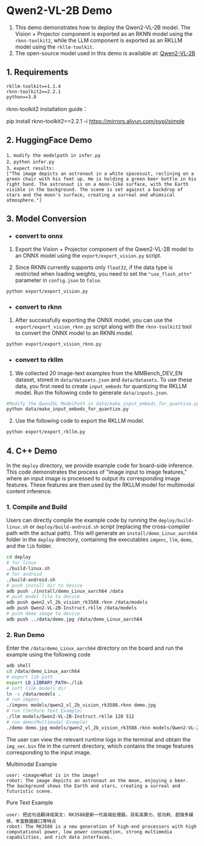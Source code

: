 # Qwen2-VL-2B Demo
1. This demo demonstrates how to deploy the Qwen2-VL-2B model. The Vision + Projector component is exported as an RKNN model using the `rknn-toolkit2`, while the LLM component is exported as an RKLLM model using the `rkllm-toolkit`.
2. The open-source model used in this demo is available at: [Qwen2-VL-2B](https://huggingface.co/Qwen/Qwen2-VL-2B-Instruct)

## 1. Requirements
```
rkllm-toolkit==1.1.4
rknn-toolkit2==2.2.1
python==3.8
```

rknn-toolkit2 installation guide：

pip install rknn-toolkit2==2.2.1 -i https://mirrors.aliyun.com/pypi/simple

## 2. HuggingFace Demo

```
1、modify the modelpath in infer.py
2、python infer.py
3、expect results:
["The image depicts an astronaut in a white spacesuit, reclining on a green chair with his feet up. He is holding a green beer bottle in his right hand. The astronaut is on a moon-like surface, with the Earth visible in the background. The scene is set against a backdrop of stars and the moon's surface, creating a surreal and whimsical atmosphere."]
```

## 3. Model Conversion
- ### convert to onnx

1. Export the Vision + Projector component of the Qwen2-VL-2B model to an ONNX model using the `export/export_vision.py` script.

2. Since RKNN currently supports only `float32`, if the data type is restricted when loading weights, you need to set the `"use_flash_attn"` parameter in `config.json` to `false`.

```bash
python export/export_vision.py
```

- ### convert to rknn

1. After successfully exporting the ONNX model, you can use the `export/export_vision_rknn.py` script along with the `rknn-toolkit2` tool to convert the ONNX model to an RKNN model.

```bash
python export/export_vision_rknn.py
```

- ### convert to rkllm

1. We collected 20 image-text examples from the MMBench_DEV_EN dataset, stored in `data/datasets.json` and `data/datasets`. To use these data, you first need to create `input_embeds` for quantizing the RKLLM model. Run the following code to generate `data/inputs.json`.

```bash
#Modify the Qwen2VL ModelPath in data/make_input_embeds_for_quantize.py, and then
python data/make_input_embeds_for_quantize.py
```

2. Use the following code to export the RKLLM model.

```bash
python export/export_rkllm.py
```

## 4. C++ Demo
In the `deploy` directory, we provide example code for board-side inference. This code demonstrates the process of "image input to image features," where an input image is processed to output its corresponding image features. These features are then used by the RKLLM model for multimodal content inference.

### 1. Compile and Build
Users can directly compile the example code by running the `deploy/build-linux.sh` or `deploy/build-android.sh` script (replacing the cross-compiler path with the actual path). This will generate an `install/demo_Linux_aarch64` folder in the `deploy` directory, containing the executables `imgenc`, `llm`, `demo`, and the `lib` folder.

```bash
cd deploy
# for linux
./build-linux.sh
# for android
./build-android.sh
# push install dir to device
adb push ./install/demo_Linux_aarch64 /data
# push model file to device
adb push qwen2_vl_2b_vision_rk3588.rknn /data/models
adb push Qwen2-VL-2B-Instruct.rkllm /data/models
# push demo image to device
adb push ../data/demo.jpg /data/demo_Linux_aarch64
```

### 2. Run Demo
Enter the `/data/demo_Linux_aarch64` directory on the board and run the example using the following code

```bash
adb shell
cd /data/demo_Linux_aarch64
# export lib path
export LD_LIBRARY_PATH=./lib
# soft link models dir
ln -s /data/models .
# run imgenc
./imgenc models/qwen2_vl_2b_vision_rk3588.rknn demo.jpg
# run llm(Pure Text Example)
./llm models/Qwen2-VL-2B-Instruct.rkllm 128 512
# run demo(Multimodal Example)
./demo demo.jpg models/qwen2_vl_2b_vision_rk3588.rknn models/Qwen2-VL-2B-Instruct.rkllm 128 512
```

The user can view the relevant runtime logs in the terminal and obtain the `img_vec.bin` file in the current directory, which contains the image features corresponding to the input image.

Multimodal Example

```
user: <image>What is in the image?
robot: The image depicts an astronaut on the moon, enjoying a beer. The background shows the Earth and stars, creating a surreal and futuristic scene.
```

Pure Text Example
```
user: 把这句话翻译成英文: RK3588是新一代高端处理器，具有高算力、低功耗、超强多媒体、丰富数据接口等特点
robot: The RK3588 is a new generation of high-end processors with high computational power, low power consumption, strong multimedia capabilities, and rich data interfaces.
```